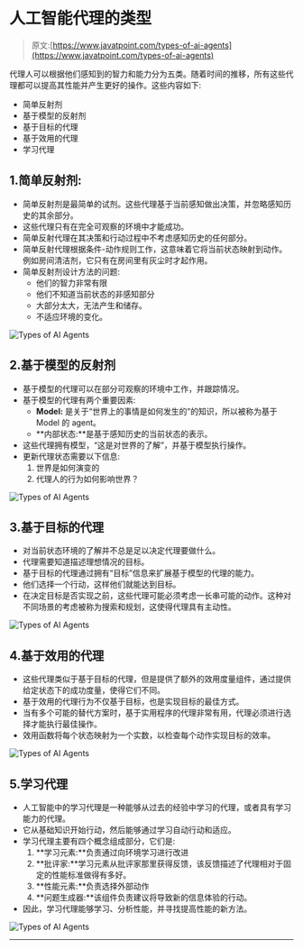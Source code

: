 # 人工智能代理的类型

> 原文:[https://www.javatpoint.com/types-of-ai-agents](https://www.javatpoint.com/types-of-ai-agents)

代理人可以根据他们感知到的智力和能力分为五类。随着时间的推移，所有这些代理都可以提高其性能并产生更好的操作。这些内容如下:

*   简单反射剂
*   基于模型的反射剂
*   基于目标的代理
*   基于效用的代理
*   学习代理

## 1.简单反射剂:

*   简单反射剂是最简单的试剂。这些代理基于当前感知做出决策，并忽略感知历史的其余部分。
*   这些代理只有在完全可观察的环境中才能成功。
*   简单反射代理在其决策和行动过程中不考虑感知历史的任何部分。
*   简单反射代理根据条件-动作规则工作，这意味着它将当前状态映射到动作。例如房间清洁剂，它只有在房间里有灰尘时才起作用。
*   简单反射剂设计方法的问题:
    *   他们的智力非常有限
    *   他们不知道当前状态的非感知部分
    *   大部分太大，无法产生和储存。
    *   不适应环境的变化。

![Types of AI Agents](../Images/ceb1046bf54b0039aa577661c889d4b9.png)

## 2.基于模型的反射剂

*   基于模型的代理可以在部分可观察的环境中工作，并跟踪情况。
*   基于模型的代理有两个重要因素:
    *   **Model:** 是关于“世界上的事情是如何发生的”的知识，所以被称为基于 Model 的 agent。
    *   **内部状态:**是基于感知历史的当前状态的表示。
*   这些代理拥有模型，“这是对世界的了解”，并基于模型执行操作。
*   更新代理状态需要以下信息:
    1.  世界是如何演变的
    2.  代理人的行为如何影响世界？

![Types of AI Agents](../Images/162d640256b3b1e3fcd8f8af78a4cb95.png)

## 3.基于目标的代理

*   对当前状态环境的了解并不总是足以决定代理要做什么。
*   代理需要知道描述理想情况的目标。
*   基于目标的代理通过拥有“目标”信息来扩展基于模型的代理的能力。
*   他们选择一个行动，这样他们就能达到目标。
*   在决定目标是否实现之前，这些代理可能必须考虑一长串可能的动作。这种对不同场景的考虑被称为搜索和规划，这使得代理具有主动性。

![Types of AI Agents](../Images/7ac9a6a560a2ab3a67d38123957d73df.png)

## 4.基于效用的代理

*   这些代理类似于基于目标的代理，但是提供了额外的效用度量组件，通过提供给定状态下的成功度量，使得它们不同。
*   基于效用的代理行为不仅基于目标，也是实现目标的最佳方式。
*   当有多个可能的替代方案时，基于实用程序的代理非常有用，代理必须进行选择才能执行最佳操作。
*   效用函数将每个状态映射为一个实数，以检查每个动作实现目标的效率。

![Types of AI Agents](../Images/46f02f3e586ccac4f2db266146fe3553.png)

## 5.学习代理

*   人工智能中的学习代理是一种能够从过去的经验中学习的代理，或者具有学习能力的代理。
*   它从基础知识开始行动，然后能够通过学习自动行动和适应。
*   学习代理主要有四个概念组成部分，它们是:
    1.  **学习元素:**负责通过向环境学习进行改进
    2.  **批评家:**学习元素从批评家那里获得反馈，该反馈描述了代理相对于固定的性能标准做得有多好。
    3.  **性能元素:**负责选择外部动作
    4.  **问题生成器:**该组件负责建议将导致新的信息体验的行动。
*   因此，学习代理能够学习、分析性能，并寻找提高性能的新方法。

![Types of AI Agents](../Images/73af8463245c27af3cf0c6b5190d39ea.png)

* * *
